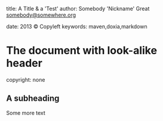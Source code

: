 
title: A Title & a 'Test'
author: Somebody 'Nickname' Great <somebody@somewhere.org>

date: 2013 © Copyleft
keywords: maven,doxia,markdown

# The document with look-alike header

copyright: none

## A subheading

Some more text